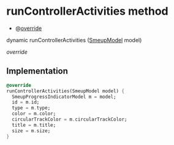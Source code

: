 


# runControllerActivities method







- @[override](https://api.flutter.dev/flutter/dart-core/override-constant.html)

dynamic runControllerActivities
([SmeupModel](../../smeup_models_widgets_smeup_model/SmeupModel-class.md) model)

_override_






## Implementation

```dart
@override
runControllerActivities(SmeupModel model) {
  SmeupProgressIndicatorModel m = model;
  id = m.id;
  type = m.type;
  color = m.color;
  circularTrackColor = m.circularTrackColor;
  title = m.title;
  size = m.size;
}
```








